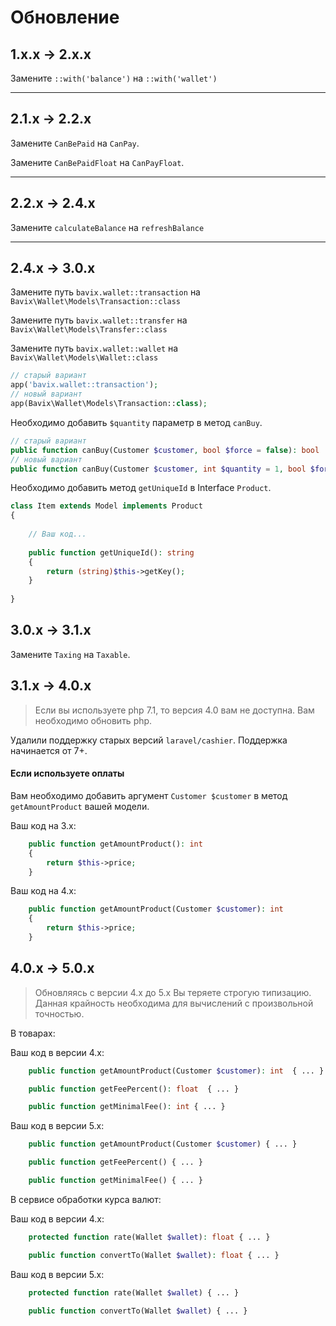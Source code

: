 # Обновление

## 1.x.x → 2.x.x

Замените `::with('balance')` на `::with('wallet')`

---

## 2.1.x → 2.2.x

Замените `CanBePaid` на `CanPay`.

Замените `CanBePaidFloat` на `CanPayFloat`.

---

## 2.2.x → 2.4.x

Замените `calculateBalance` на `refreshBalance`

---

## 2.4.x → 3.0.x

Замените путь `bavix.wallet::transaction` на `Bavix\Wallet\Models\Transaction::class`

Замените путь `bavix.wallet::transfer` на `Bavix\Wallet\Models\Transfer::class`

Замените путь `bavix.wallet::wallet` на `Bavix\Wallet\Models\Wallet::class`

```php
// старый вариант
app('bavix.wallet::transaction'); 
// новый вариант
app(Bavix\Wallet\Models\Transaction::class); 
```

Необходимо добавить `$quantity` параметр в метод `canBuy`.

```php
// старый вариант
public function canBuy(Customer $customer, bool $force = false): bool
// новый вариант
public function canBuy(Customer $customer, int $quantity = 1, bool $force = null): bool
```

Необходимо добавить метод `getUniqueId` в Interface `Product`.

```php
class Item extends Model implements Product
{
    
    // Ваш код...
    
    public function getUniqueId(): string
    {
        return (string)$this->getKey();
    }
    
}
```

## 3.0.x → 3.1.x

Замените `Taxing` на `Taxable`.

## 3.1.x → 4.0.x

> Если вы используете php 7.1, то версия 4.0 вам не доступна. 
> Вам необходимо обновить php.

Удалили поддержку старых версий `laravel/cashier`. Поддержка начинается от 7+.

#### Если используете оплаты

Вам необходимо добавить аргумент `Customer $customer` в метод `getAmountProduct` 
вашей модели.

Ваш код на 3.x:
```php
    public function getAmountProduct(): int
    {
        return $this->price;
    }
```

Ваш код на 4.x:
```php
    public function getAmountProduct(Customer $customer): int
    {
        return $this->price;
    }
```

## 4.0.x → 5.0.x

> Обновляясь с версии 4.x до 5.x Вы теряете строгую типизацию. 
> Данная крайность необходима для вычислений с произвольной точностью.

В товарах:

Ваш код в версии 4.x:
```php
    public function getAmountProduct(Customer $customer): int  { ... }

    public function getFeePercent(): float  { ... }

    public function getMinimalFee(): int { ... }
```

Ваш код в версии 5.x:
```php
    public function getAmountProduct(Customer $customer) { ... }

    public function getFeePercent() { ... }

    public function getMinimalFee() { ... }
```

В сервисе обработки курса валют:

Ваш код в версии 4.x:
```php
    protected function rate(Wallet $wallet): float { ... }

    public function convertTo(Wallet $wallet): float { ... }
```

Ваш код в версии 5.x:
```php
    protected function rate(Wallet $wallet) { ... }

    public function convertTo(Wallet $wallet) { ... }
```
